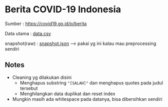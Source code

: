 # Berita COVID-19 Indonesia
Sumber : https://covid19.go.id/p/berita

Data utama : [data.csv](/data.csv)

snapshot(raw) : [snapshot.json](/snapshot.json) --> pakai yg ini kalau mau preprocessing sendiri

## Notes 
- Cleaning yg dilakukan disini
    - Menghapus substring `"[SALAH]"` dan menghapus quotes pada judul tersebut
    - Menghilangkan data duplikat dan reset index
- Mungkin masih ada whitespace pada datanya, bisa dibersihkan sendiri

